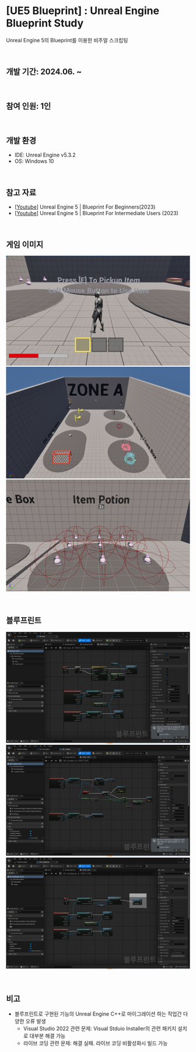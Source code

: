 # [UE5 Blueprint] : Unreal Engine Blueprint Study
Unreal Engine 5의 Blueprint를 이용한 비주얼 스크립팅 

<br>

## 개발 기간: 2024.06. ~ 

<br>

## 참여 인원: 1인

<br>

## 개발 환경
- IDE: Unreal Engine v5.3.2
- OS: Windows 10

<br>

## 참고 자료
  - [[Youtube](https://www.youtube.com/watch?v=Xw9QEMFInYU)] Unreal Engine 5 | Blueprint For Beginners(2023)
  - [[Youtube](https://www.youtube.com/watch?v=cFm4tZqgYvQ)] Unreal Engine 5 | Blueprint For Intermediate Users (2023)
  
<br>

## 게임 이미지
![Image1](Demon/InGameImage1.png)
![Image2](Demon/InGameImage2.png)
![Image3](Demon/InGameImage3.png)

<br>

## 블루프린트
![Image1](Demon/BpImage1.png)
![Image2](Demon/BpImage2.png)
![Image3](Demon/BpImage3.png)

<br>

## 비고
- 블루프린트로 구현된 기능의 Unreal Engine C++로 마이그레이션 하는 작업간 다양한 오류 발생
  - Visual Studio 2022 관련 문제: Visual Stduio Installer의 관련 패키지 설치로 대부분 해결 가능
  - 라이브 코딩 관련 문제: 해결 실패. 라이브 코딩 비활성화시 빌드 가능